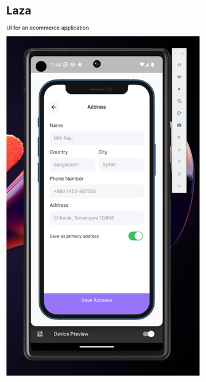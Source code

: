 # Laza

UI for an ecommerce application

![](https://github.com/bnasare/laza/blob/master/screenshots/address.png?raw=true)
